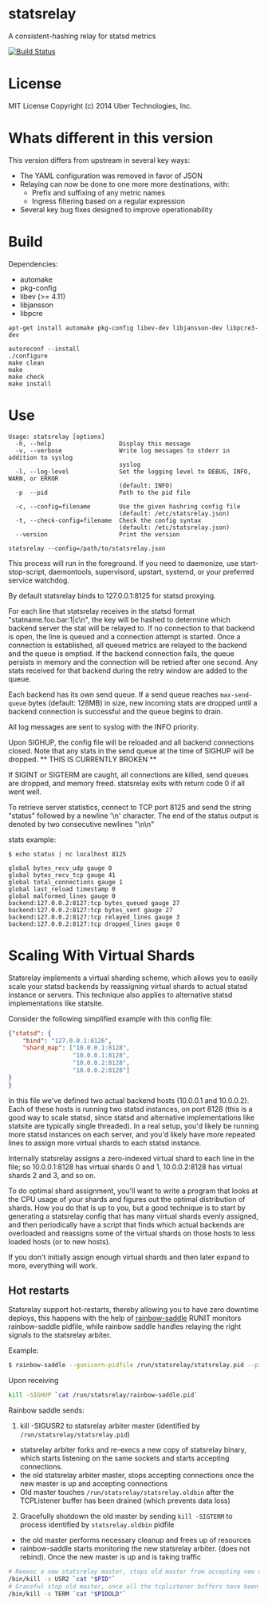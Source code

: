 # statsrelay
A consistent-hashing relay for statsd metrics

[![Build Status](https://travis-ci.org/lyft/statsrelay.svg?branch=master)](https://travis-ci.org/lyft/statsrelay)


# License
MIT License
Copyright (c) 2014 Uber Technologies, Inc.

# Whats different in this version

This version differs from upstream in several key ways:

- The YAML configuration was removed in favor of JSON
- Relaying can now be done to one more more destinations, with:
  - Prefix and suffixing of any metric names
  - Ingress filtering based on a regular expression
- Several key bug fixes designed to improve operationability


# Build

Dependencies:
- automake
- pkg-config
- libev (>= 4.11)
- libjansson
- libpcre

```
apt-get install automake pkg-config libev-dev libjansson-dev libpcre3-dev

autoreconf --install
./configure
make clean
make
make check
make install
```

# Use

```
Usage: statsrelay [options]
  -h, --help                   Display this message
  -v, --verbose                Write log messages to stderr in addition to syslog
                               syslog
  -l, --log-level              Set the logging level to DEBUG, INFO, WARN, or ERROR
                               (default: INFO)
  -p  --pid                    Path to the pid file

  -c, --config=filename        Use the given hashring config file
                               (default: /etc/statsrelay.json)
  -t, --check-config=filename  Check the config syntax
                               (default: /etc/statsrelay.json)
  --version                    Print the version
```

```
statsrelay --config=/path/to/statsrelay.json
```

This process will run in the foreground. If you need to daemonize, use
start-stop-script, daemontools, supervisord, upstart, systemd, or your
preferred service watchdog.

By default statsrelay binds to 127.0.0.1:8125 for statsd proxying.

For each line that statsrelay receives in the statsd format
"statname.foo.bar:1|c\n", the key will be hashed to determine which
backend server the stat will be relayed to. If no connection to that
backend is open, the line is queued and a connection attempt is
started. Once a connection is established, all queued metrics are
relayed to the backend and the queue is emptied. If the backend
connection fails, the queue persists in memory and the connection will
be retried after one second. Any stats received for that backend during
the retry window are added to the queue.

Each backend has its own send queue. If a send queue reaches
`max-send-queue` bytes (default: 128MB) in size, new incoming stats
are dropped until a backend connection is successful and the queue
begins to drain.

All log messages are sent to syslog with the INFO priority.

Upon SIGHUP, the config file will be reloaded and all backend
connections closed. Note that any stats in the send queue at the time
of SIGHUP will be dropped. ** THIS IS CURRENTLY BROKEN **

If SIGINT or SIGTERM are caught, all connections are killed, send
queues are dropped, and memory freed. statsrelay exits with return
code 0 if all went well.

To retrieve server statistics, connect to TCP port 8125 and send the
string "status" followed by a newline '\n' character. The end of the
status output is denoted by two consecutive newlines "\n\n"

stats example:
```
$ echo status | nc localhost 8125

global bytes_recv_udp gauge 0
global bytes_recv_tcp gauge 41
global total_connections gauge 1
global last_reload timestamp 0
global malformed_lines gauge 0
backend:127.0.0.2:8127:tcp bytes_queued gauge 27
backend:127.0.0.2:8127:tcp bytes_sent gauge 27
backend:127.0.0.2:8127:tcp relayed_lines gauge 3
backend:127.0.0.2:8127:tcp dropped_lines gauge 0

```

# Scaling With Virtual Shards

Statsrelay implements a virtual sharding scheme, which allows you to
easily scale your statsd backends by reassigning virtual
shards to actual statsd instance or servers. This technique
also applies to alternative statsd implementations like statsite.

Consider the following simplified example with this config file:

```json
{"statsd": {
    "bind": "127.0.0.1:8126",
    "shard_map": ["10.0.0.1:8128",
                  "10.0.0.1:8128",
                  "10.0.0.2:8128",
                  "10.0.0.2:8128"]
}
}
```

In this file we've defined two actual backend hosts (10.0.0.1 and
10.0.0.2). Each of these hosts is running two statsd instances, on
port 8128 (this is a good way to scale statsd, since statsd and
alternative implementations like statsite are typically single
threaded). In a real setup, you'd likely be running more statsd
instances on each server, and you'd likely have more repeated
lines to assign more virtual shards to each statsd instance. 

Internally statsrelay assigns a zero-indexed virtual shard to each
line in the file; so 10.0.0.1:8128 has virtual shards 0 and 1,
10.0.0.2:8128 has virtual shards 2 and 3, and so on.

To do optimal shard assignment, you'll want to write a program that
looks at the CPU usage of your shards and figures out the optimal
distribution of shards. How you do that is up to you, but a good
technique is to start by generating a statsrelay config that has many
virtual shards evenly assigned, and then periodically have a script
that finds which actual backends are overloaded and reassigns some of
the virtual shards on those hosts to less loaded hosts (or to new
hosts).

If you don't initially assign enough virtual shards and then later
expand to more, everything will work.


## Hot restarts

Statsrelay support hot-restarts, thereby allowing you to have zero
downtime deploys, this happens with the help of
[rainbow-saddle](https://github.com/flupke/rainbow-saddle/blob/develop/README.rst)
RUNIT monitors rainbow-saddle pidfile, while rainbow saddle handles relaying the right signals
to the statsrelay arbiter.

Example:
```bash
$ rainbow-saddle --gunicorn-pidfile /run/statsrelay/statsrelay.pid --pid /run/statsrelay/rainbow-saddle.pid /usr/local/bin/statsrelay --config=/etc/statsrelay.json
```

Upon receiving

```bash
kill -SIGHUP `cat /run/statsrelay/rainbow-saddle.pid`
```

Rainbow saddle sends:

1. kill -SIGUSR2 to statsrelay arbiter master (identified by `/run/statsrelay/statsrelay.pid`)

  * statsrelay arbiter forks and re-execs a new copy of statsrelay binary, which starts listening on the same sockets and starts accepting connections.
  * the old statsrelay arbiter master, stops accepting connections once the new master is up and accepting connections
  * Old master touches `/run/statsrelay/statsrelay.oldbin` after the TCPListener buffer has been drained (which prevents data loss)

2. Gracefully shutdown the old master by sending `kill -SIGTERM` to process identified by `statsrelay.oldbin` pidfile

 * the old master performs necessary cleanup and frees up of resources
 * rainbow-saddle starts monitoring the new statsrelay arbiter.
(does not rebind). Once the new master is up and is taking traffic

```bash
# Reexec a new statsrelay master, stops old master from accepting new connections
/bin/kill -s USR2 `cat "$PID"`
# Graceful stop old master, once all the tcplistener buffers have been drained.
/bin/kill -s TERM `cat "$PIDOLD"`
```
